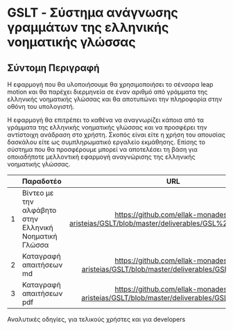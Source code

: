 ﻿# GSLT - Σύστημα ανάγνωσης γραμμάτων της ελληνικής νοηματικής γλώσσας

## Σύντομη Περιγραφή

Η εφαρμογή που θα υλοποιήσουμε  θα χρησιμοποιήσει το σένσορα leap motion και θα παρέχει διερμηνεία σε έναν αριθμό από γράμματα της ελληνικής νοηματικής γλώσσας και θα αποτυπώνει την πληροφορία στην οθόνη του υπολογιστή. 

Η εφαρμογή θα επιτρέπει το καθένα να αναγνωρίζει κάποια από τα γράμματα της ελληνικής νοηματικής γλώσσας και να προσφέρει την αντίστοιχη ανάδραση στο χρήστη. Σκοπός είναι είτε η χρήση του απουσίας δασκάλου είτε ως συμπληρωματικό εργαλείο εκμάθησης.
Επίσης το σύστημα που θα προσφέρουμε μπορεί να αποτελέσει τη βάση για οποιαδήποτε μελλοντική εφαρμογή αναγνώρισης της ελληνικής νοηματικής γλώσσας. 


|       |                          **Παραδοτέο**                            |**URL**|
|:-----:|:------------------------------------------------------------------|:-----:|
|   1   |Βίντεο με την αλφάβητο στην Ελληνική Νοηματική Γλώσσα|https://github.com/ellak-monades-aristeias/GSLT/blob/master/deliverables/GSL%20alphabet.mp4|
|   2   |Καταγραφή απαιτήσεων md|https://github.com/ellak-monades-aristeias/GSLT/blob/master/deliverables/GSLT_del_1.md|
|   3   |Καταγραφή απαιτήσεων pdf|https://github.com/ellak-monades-aristeias/GSLT/blob/master/deliverables/GSLT_del_1.pdf|


Αναλυτικές οδηγίες, για τελικούς χρήστες και για developers



 
